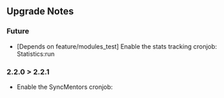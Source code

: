 ## Upgrade Notes

### Future
* [Depends on feature/modules_test] Enable the stats tracking cronjob: Statistics:run


### 2.2.0 > 2.2.1
* Enable the SyncMentors cronjob: <NF has the name>